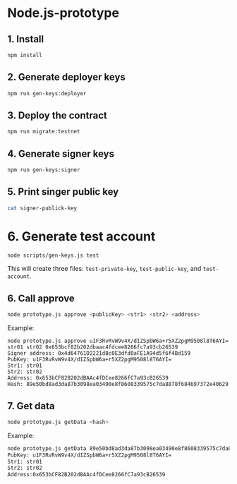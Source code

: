 # Node.js-prototype


## 1. Install

```bash
npm install
```

## 2. Generate deployer keys

```bash
npm run gen-keys:deployer
```

## 3. Deploy the contract

```bash
npm run migrate:testnet
```

## 4. Generate signer keys

```bash
npm run gen-keys:signer
```

## 5. Print singer public key

```bash
cat signer-publick-key
```

# 6. Generate test account

```bash
node scripts/gen-keys.js test
```

This will create three files: `test-private-key`, `test-public-key`, and `test-account`.

## 6. Call approve

```bash
node prototype.js approve <publicKey> <str1> <str2> <address>
```

Example:

```
node prototype.js approve u1F3RvRvW9v4X/dIZSpbW6a+r5XZ2pgM9508l8T6AYI= str01 str02 0x653bcf82b202dbaac4fdcee8266fc7a93cb26539
Signer address: 0x4d64761D2221dBc0E3dfd0aFE1A94d5f6f4Bd159
PubKey: u1F3RvRvW9v4X/dIZSpbW6a+r5XZ2pgM9508l8T6AYI=
Str1: str01
Str2: str02
Address: 0x653bCF82B202dBAAc4fDCee8266fC7a93cB26539
Hash: 89e50bd8ad3da87b3098ea03490e8f8608339575c7da8878f684697372e40629
```

## 7. Get data

```bash
node prototype.js getData <hash>
```

Example:

```bash
node prototype.js getData 89e50bd8ad3da87b3098ea03490e8f8608339575c7da8878f684697372e40629
PubKey: u1F3RvRvW9v4X/dIZSpbW6a+r5XZ2pgM9508l8T6AYI=
Str1: str01
Str2: str02
Address:0x653bCF82B202dBAAc4fDCee8266fC7a93cB26539
```
